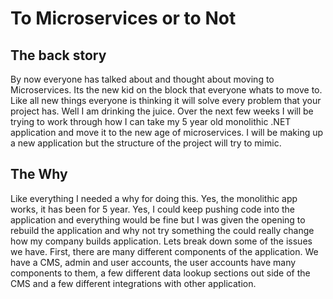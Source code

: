 # To Microservices or to Not

## The back story

By now everyone has talked about and thought about moving to Microservices. Its the new kid on the block that everyone whats to move to. Like all new things everyone is thinking it will solve every problem that your project has. Well I am drinking the juice. Over the next few weeks I will be trying to work through how I can take my 5 year old monolithic .NET application and move it to the new age of microservices. I will be making up a new application but the structure of the project will try to mimic.

## The Why

Like everything I needed a why for doing this. Yes, the monolithic app works, it has been for 5 year. Yes, I could keep pushing code into the application and everything would be fine but I was given the opening to rebuild the application and why not try something the could really change how my company builds application. Lets break down some of the issues we have. First, there are many different components of the application. We have a CMS, admin and user accounts, the user accounts have many components to them, a few different data lookup sections out side of the CMS and a few different integrations with other application.